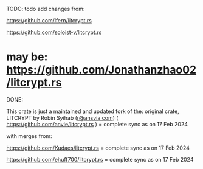 TODO:
todo add changes from:

https://github.com/lfern/litcrypt.rs

https://github.com/soloist-v/litcrypt.rs

may be: https://github.com/Jonathanzhao02/litcrypt.rs
===================================

DONE:

This crate is just a maintained and updated fork of the: 
original crate, LITCRYPT by Robin Syihab (r@ansvia.com) ( https://github.com/anvie/litcrypt.rs ) = complete sync as on 17 Feb 2024

with merges from: 

https://github.com/Kudaes/litcrypt.rs = complete sync as on 17 Feb 2024

https://github.com/ehuff700/litcrypt.rs = complete sync as on 17 Feb 2024



